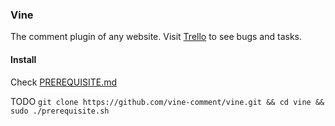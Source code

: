 ### Vine

The comment plugin of any website.
Visit [Trello](https://trello.com/b/N05Gszf8/vine-comment) to see bugs and tasks.

#### Install

Check [PREREQUISITE.md](https://github.com/vine-comment/vine/blob/master/PREREQUISITE.md)

TODO
`
  git clone https://github.com/vine-comment/vine.git &&
  cd vine &&
  sudo ./prerequisite.sh
`
